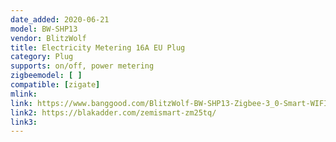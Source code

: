 ```yaml
---
date_added: 2020-06-21
model: BW-SHP13
vendor: BlitzWolf
title: Electricity Metering 16A EU Plug 
category: Plug
supports: on/off, power metering
zigbeemodel: [ ]
compatible: [zigate]
mlink: 
link: https://www.banggood.com/BlitzWolf-BW-SHP13-Zigbee-3_0-Smart-WIFI-Socket-16A-EU-Plug-Electricity-Metering-APP-Remote-Controller-Timer-Work-with-Amazon-Alexa-Google-Home-p-1679992.html
link2: https://blakadder.com/zemismart-zm25tq/
link3: 
---
```


